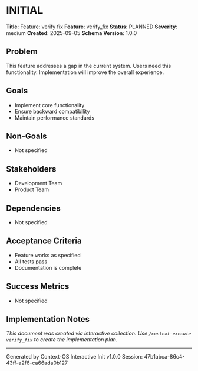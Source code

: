 # INITIAL

**Title**: Feature: verify fix
**Feature**: verify_fix
**Status**: PLANNED
**Severity**: medium
**Created**: 2025-09-05
**Schema Version**: 1.0.0

## Problem

This feature addresses a gap in the current system. Users need this functionality. Implementation will improve the overall experience.

## Goals

- Implement core functionality
- Ensure backward compatibility
- Maintain performance standards

## Non-Goals

- Not specified

## Stakeholders

- Development Team
- Product Team

## Dependencies

- Not specified

## Acceptance Criteria

- Feature works as specified
- All tests pass
- Documentation is complete

## Success Metrics

- Not specified

## Implementation Notes

_This document was created via interactive collection. Use `/context-execute verify_fix` to create the implementation plan._

---
Generated by Context-OS Interactive Init v1.0.0
Session: 47b1abca-86c4-43ff-a2f6-ca66ada0b127